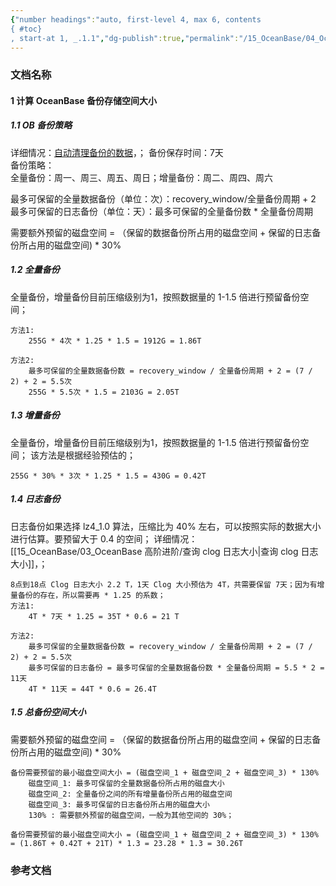 ```yaml
---
{"number headings":"auto, first-level 4, max 6, contents
{ #toc}
, start-at 1, _.1.1","dg-publish":true,"permalink":"/15_OceanBase/04_OceanBase 高可用和容灾/计算 OceanBase 备份存储空间大小/","dgPassFrontmatter":true}
---
```



### 文档名称
#### 1 计算 OceanBase 备份存储空间大小

##### 1.1 OB 备份策略
详细情况：[自动清理备份的数据](https://www.oceanbase.com/docs/enterprise-oceanbase-database-cn-10000000000355898)，；
备份保存时间：7天  
备份策略：  
全量备份：周一、周三、周五、周日；增量备份：周二、周四、周六  
  
最多可保留的全量数据备份（单位：次）：recovery_window/全量备份周期 + 2  
最多可保留的日志备份（单位：天）：最多可保留的全量备份数 * 全量备份周期  
  
需要额外预留的磁盘空间 = （保留的数据备份所占用的磁盘空间 + 保留的日志备份所占用的磁盘空间) * 30%  
  
  
  
##### 1.2 全量备份  
全量备份，增量备份目前压缩级别为1，按照数据量的 1-1.5 倍进行预留备份空间；

```
方法1:  
	255G * 4次 * 1.25 * 1.5 = 1912G = 1.86T  
  
方法2:  
	最多可保留的全量数据备份数 = recovery_window / 全量备份周期 + 2 = (7 / 2) + 2 = 5.5次  
	255G * 5.5次 * 1.5 = 2103G = 2.05T 
```
 
  
  
##### 1.3 增量备份
全量备份，增量备份目前压缩级别为1，按照数据量的 1-1.5 倍进行预留备份空间；
该方法是根据经验预估的；  

```
255G * 30% * 3次 * 1.25 * 1.5 = 430G = 0.42T  
```

  
  
##### 1.4 日志备份  

日志备份如果选择 lz4_1.0 算法，压缩比为 40% 左右，可以按照实际的数据大小进行估算。要预留大于 0.4 的空间； 
详细情况：[[15_OceanBase/03_OceanBase 高阶进阶/查询 clog 日志大小\|查询 clog 日志大小]]，；

```
8点到18点 Clog 日志大小 2.2 T，1天 Clog 大小预估为 4T，共需要保留 7天；因为有增量备份的存在，所以需要再 * 1.25 的系数；
方法1:   
	4T * 7天 * 1.25 = 35T * 0.6 = 21 T  

方法2:  
	最多可保留的全量数据备份数 = recovery_window / 全量备份周期 + 2 = (7 / 2) + 2 = 5.5次
	最多可保留的日志备份 = 最多可保留的全量数据备份数 * 全量备份周期 = 5.5 * 2 = 11天  
	4T * 11天 = 44T * 0.6 = 26.4T  
```

  
##### 1.5 总备份空间大小  
需要额外预留的磁盘空间 = （保留的数据备份所占用的磁盘空间 + 保留的日志备份所占用的磁盘空间) * 30% 

```
备份需要预留的最小磁盘空间大小 = (磁盘空间_1 + 磁盘空间_2 + 磁盘空间_3) * 130% 
	磁盘空间_1: 最多可保留的全量数据备份所占用的磁盘大小
	磁盘空间_2: 全量备份之间的所有增量备份所占用的磁盘空间
	磁盘空间_3: 最多可保留的日志备份所占用的磁盘大小
	130% : 需要额外预留的磁盘空间，一般为其他空间的 30%；
	
备份需要预留的最小磁盘空间大小 = (磁盘空间_1 + 磁盘空间_2 + 磁盘空间_3) * 130%  = (1.86T + 0.42T + 21T) * 1.3 = 23.28 * 1.3 = 30.26T
```



### 参考文档







